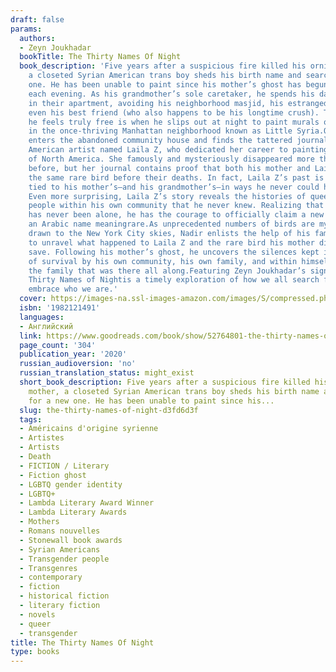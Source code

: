 ```yaml
---
draft: false
params:
  authors:
  - Zeyn Joukhadar
  bookTitle: The Thirty Names Of Night
  book_description: 'Five years after a suspicious fire killed his ornithologist mother,
    a closeted Syrian American trans boy sheds his birth name and searches for a new
    one. He has been unable to paint since his mother’s ghost has begun to visit him
    each evening. As his grandmother’s sole caretaker, he spends his days cooped up
    in their apartment, avoiding his neighborhood masjid, his estranged sister, and
    even his best friend (who also happens to be his longtime crush). The only time
    he feels truly free is when he slips out at night to paint murals on buildings
    in the once-thriving Manhattan neighborhood known as Little Syria.One night, he
    enters the abandoned community house and finds the tattered journal of a Syrian
    American artist named Laila Z, who dedicated her career to painting the birds
    of North America. She famously and mysteriously disappeared more than sixty years
    before, but her journal contains proof that both his mother and Laila Z encountered
    the same rare bird before their deaths. In fact, Laila Z’s past is intimately
    tied to his mother’s—and his grandmother’s—in ways he never could have expected.
    Even more surprising, Laila Z’s story reveals the histories of queer and transgender
    people within his own community that he never knew. Realizing that he isn’t and
    has never been alone, he has the courage to officially claim a new name: Nadir,
    an Arabic name meaningrare.As unprecedented numbers of birds are mysteriously
    drawn to the New York City skies, Nadir enlists the help of his family and friends
    to unravel what happened to Laila Z and the rare bird his mother died trying to
    save. Following his mother’s ghost, he uncovers the silences kept in the name
    of survival by his own community, his own family, and within himself, and discovers
    the family that was there all along.Featuring Zeyn Joukhadar’s signature storytelling,The
    Thirty Names of Nightis a timely exploration of how we all search for and ultimately
    embrace who we are.'
  cover: https://images-na.ssl-images-amazon.com/images/S/compressed.photo.goodreads.com/books/1581854704i/52764801.jpg
  isbn: '1982121491'
  languages:
  - Английский
  link: https://www.goodreads.com/book/show/52764801-the-thirty-names-of-night
  page_count: '304'
  publication_year: '2020'
  russian_audioversion: 'no'
  russian_translation_status: might_exist
  short_book_description: Five years after a suspicious fire killed his ornithologist
    mother, a closeted Syrian American trans boy sheds his birth name and searches
    for a new one. He has been unable to paint since his...
  slug: the-thirty-names-of-night-d3fd6d3f
  tags:
  - Américains d'origine syrienne
  - Artistes
  - Artists
  - Death
  - FICTION / Literary
  - Fiction ghost
  - LGBTQ gender identity
  - LGBTQ+
  - Lambda Literary Award Winner
  - Lambda Literary Awards
  - Mothers
  - Romans nouvelles
  - Stonewall book awards
  - Syrian Americans
  - Transgender people
  - Transgenres
  - contemporary
  - fiction
  - historical fiction
  - literary fiction
  - novels
  - queer
  - transgender
title: The Thirty Names Of Night
type: books
---
```

